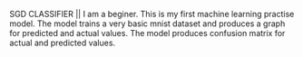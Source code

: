 SGD CLASSIFIER || 
I am a beginer. This is my first machine learning practise model. 
The model trains a very basic mnist dataset and produces a graph for predicted and actual values. 
The model produces confusion matrix for actual and predicted values.

